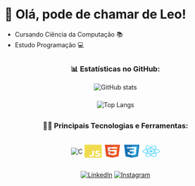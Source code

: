 # 👋 Olá, pode de chamar de Leo!
- Cursando Ciência da Computação 📚
- Estudo Programação 💻

##
<div align="center">
  
  ### 📊 Estatísticas no GitHub:

  <div class="stats" align="center">
  

  ![GitHub stats](https://github-readme-stats-git-masterrstaa-rickstaa.vercel.app/api?username=leonardoalbq&hide_title=true&show_icons=true&include_all_commits=false&count_private=true&line_height=25&hide=issues&bg_color=05070e&title_color=eac006&text_color=FFF&border_radius=3&border_color=eac006&icon_color=eac006&theme=jolly)

  ### 
  ![Top Langs](https://github-readme-stats.vercel.app/api/top-langs/?username=leonardoalbq&title_color=eac006&text_color=FFF&border_radius=3&border_color=eac006&icon_color=eac006&bg_color=05070e)

  <div/>

  ##
  ### 👨‍💻 Principais Tecnologias e Ferramentas:

  <div style="display: inline_block"><br>
    <img align="center" alt="C" height="30" width="40"src="https://cdn.jsdelivr.net/gh/devicons/devicon/icons/c/c-original.svg" />
    <img align="center" alt="Js" height="30" width="40" src="https://raw.githubusercontent.com/devicons/devicon/master/icons/javascript/javascript-plain.svg">
    <img align="center" alt="HTML" height="30" width="40" src="https://raw.githubusercontent.com/devicons/devicon/master/icons/html5/html5-original.svg">
    <img align="center" alt="CSS" height="30" width="40" src="https://raw.githubusercontent.com/devicons/devicon/master/icons/css3/css3-original.svg">
    <img align="center" alt="React" height="30" width="40" src="https://raw.githubusercontent.com/devicons/devicon/master/icons/react/react-original.svg">
  </div>

  ##

  [![LinkedIn](https://img.shields.io/badge/-LinkedIn-000?style=for-the-badge&logo=linkedin&logoColor=eac006&color:05070e)](https://www.linkedin.com/in/leonardo-albuquerque-6683902b7/)
  [![Instagram](https://img.shields.io/badge/-Instagram-000?style=for-the-badge&logo=instagram&logoColor=eac006&color:05070e)](https://www.instagram.com/leonardo_albq/)

<div/>
